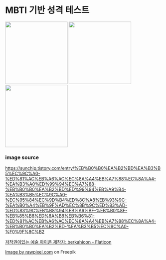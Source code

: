 # MBTI 기반 성격 테스트
<img src="https://github.com/Susan-Lee-01/mbti-test/assets/109502469/88e16262-824d-4c88-b531-0cdffbc39bee" width="200px">
<img src="https://github.com/Susan-Lee-01/mbti-test/assets/109502469/57d79174-dd61-4e81-a824-33e8789b0d55" width="200px">
<img src="https://github.com/Susan-Lee-01/mbti-test/assets/109502469/e8c3c2cc-6a30-497d-b2d3-8b71680cbf22" width="200px">



### image source

https://sunchip.tistory.com/entry/%EB%B0%B0%EA%B2%BD%EA%B3%B5%EC%9C%A0-%ED%81%AC%EB%A6%AC%EC%8A%A4%EB%A7%88%EC%8A%A4-%EA%B3%A0%ED%99%94%EC%A7%88-%EB%B0%B0%EA%B2%BD%ED%99%94%EB%A9%B4-%EA%B3%B5%EC%9C%A0-%EC%95%84%EC%9D%B4%ED%8C%A8%EB%93%9C-%EA%B0%A4%EB%9F%AD%EC%8B%9C%ED%83%AD-%ED%83%9C%EB%B8%94%EB%A6%BF-%EB%B0%8F-%EB%85%B8%ED%8A%B8%EB%B6%81-%ED%81%AC%EB%A6%AC%EC%8A%A4%EB%A7%88%EC%8A%A4-%EB%B0%B0%EA%B2%BD-%EA%B3%B5%EC%9C%A0-%F0%9F%8C%B2

<a href="https://www.flaticon.com/kr/free-icons/-" title="저작권이있는 예술 아이콘">저작권이있는 예술 아이콘 제작자: berkahicon - Flaticon</a>

<a href="https://www.freepik.com/free-vector/festive-christmas-clipart-elements-collection_11564020.htm#query=%ED%81%AC%EB%A6%AC%EC%8A%A4%EB%A7%88%EC%8A%A4&position=0&from_view=search&track=ais&uuid=7307c49c-0461-47de-8ef3-65e47dce7012">Image by rawpixel.com</a> on Freepik
